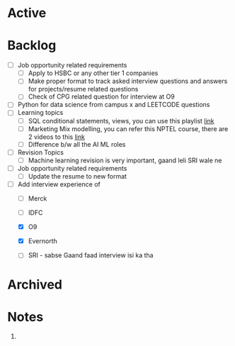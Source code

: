 # Active







# Backlog
- [ ] Job opportunity related requirements
	- [ ] Apply to HSBC or any other tier 1 companies
	- [ ] Make proper format to track asked interview questions and answers for projects/resume related questions
	- [ ] Check of CPG related question for interview at O9
- [ ] Python for data science from campus x and LEETCODE questions  
- [ ] Learning topics
	- [ ] SQL conditional statements, views, you can use this playlist [link](https://www.youtube.com/watch?v=fXIuZ-nQctQ&list=PLkqeJcxGgeVVVX2sBkuOzdXq5gwn2gI23&index=1)
	- [ ] Marketing Mix modelling, you can refer this NPTEL course, there are 2 videos to this [link](https://www.youtube.com/watch?v=0TvEsNKx02A)
	- [ ] Difference b/w all the AI ML roles
- [ ] Revision Topics
	- [ ] Machine learning revision is very important, gaand leli SRI wale ne
- [ ] Job opportunity related requirements
	- [ ] Update the resume to new format
- [ ] Add interview experience of
	- [ ] Merck
	- [ ] IDFC
	- [x] O9
	- [x] Evernorth
	- [ ] SRI - sabse Gaand faad interview isi ka tha



# Archived



# Notes
1. 